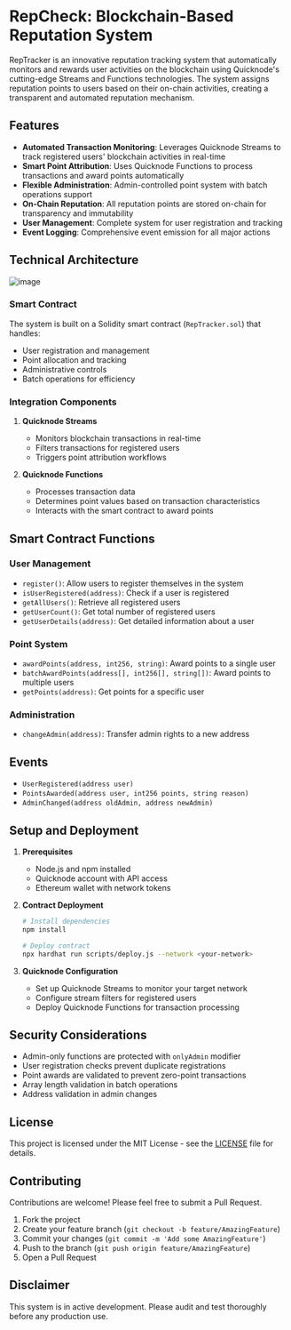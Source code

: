 # RepCheck: Blockchain-Based Reputation System

RepTracker is an innovative reputation tracking system that automatically monitors and rewards user activities on the blockchain using Quicknode's cutting-edge Streams and Functions technologies. The system assigns reputation points to users based on their on-chain activities, creating a transparent and automated reputation mechanism.

## Features

- **Automated Transaction Monitoring**: Leverages Quicknode Streams to track registered users' blockchain activities in real-time
- **Smart Point Attribution**: Uses Quicknode Functions to process transactions and award points automatically
- **Flexible Administration**: Admin-controlled point system with batch operations support
- **On-Chain Reputation**: All reputation points are stored on-chain for transparency and immutability
- **User Management**: Complete system for user registration and tracking
- **Event Logging**: Comprehensive event emission for all major actions

## Technical Architecture

![image](https://github.com/user-attachments/assets/d87ebb04-6cce-4f5b-8391-36cd72bedbb0)


### Smart Contract
The system is built on a Solidity smart contract (`RepTracker.sol`) that handles:
- User registration and management
- Point allocation and tracking
- Administrative controls
- Batch operations for efficiency

### Integration Components
1. **Quicknode Streams**
   - Monitors blockchain transactions in real-time
   - Filters transactions for registered users
   - Triggers point attribution workflows

2. **Quicknode Functions**
   - Processes transaction data
   - Determines point values based on transaction characteristics
   - Interacts with the smart contract to award points

## Smart Contract Functions

### User Management
- `register()`: Allow users to register themselves in the system
- `isUserRegistered(address)`: Check if a user is registered
- `getAllUsers()`: Retrieve all registered users
- `getUserCount()`: Get total number of registered users
- `getUserDetails(address)`: Get detailed information about a user

### Point System
- `awardPoints(address, int256, string)`: Award points to a single user
- `batchAwardPoints(address[], int256[], string[])`: Award points to multiple users
- `getPoints(address)`: Get points for a specific user

### Administration
- `changeAdmin(address)`: Transfer admin rights to a new address

## Events
- `UserRegistered(address user)`
- `PointsAwarded(address user, int256 points, string reason)`
- `AdminChanged(address oldAdmin, address newAdmin)`

## Setup and Deployment

1. **Prerequisites**
   - Node.js and npm installed
   - Quicknode account with API access
   - Ethereum wallet with network tokens

2. **Contract Deployment**
   ```bash
   # Install dependencies
   npm install

   # Deploy contract
   npx hardhat run scripts/deploy.js --network <your-network>
   ```

3. **Quicknode Configuration**
   - Set up Quicknode Streams to monitor your target network
   - Configure stream filters for registered users
   - Deploy Quicknode Functions for transaction processing

## Security Considerations

- Admin-only functions are protected with `onlyAdmin` modifier
- User registration checks prevent duplicate registrations
- Point awards are validated to prevent zero-point transactions
- Array length validation in batch operations
- Address validation in admin changes

## License

This project is licensed under the MIT License - see the [LICENSE](LICENSE) file for details.

## Contributing

Contributions are welcome! Please feel free to submit a Pull Request.

1. Fork the project
2. Create your feature branch (`git checkout -b feature/AmazingFeature`)
3. Commit your changes (`git commit -m 'Add some AmazingFeature'`)
4. Push to the branch (`git push origin feature/AmazingFeature`)
5. Open a Pull Request

## Disclaimer

This system is in active development. Please audit and test thoroughly before any production use.
